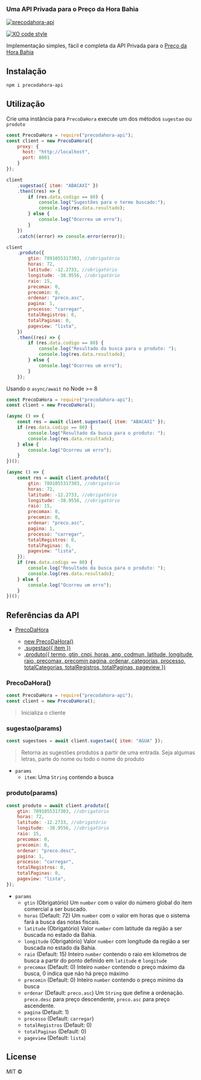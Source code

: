 ### Uma API Privada para o Preço da Hora Bahia

[![precodahora-api](https://circleci.com/gh/Pedneri1/precodahora-api.svg?style=shield)](https://circleci.com/gh/Pedneri1/precodahora-api)

[![XO code style](https://img.shields.io/badge/code_style-XO-5ed9c7.svg)](https://github.com/sindresorhus/xo)

Implementação simples, fácil e completa da API Privada para o [Preço da Hora Bahia](https://precodahora.ba.gov.br/)

## Instalação

```bash
npm i precodahora-api
```

## Utilização

Crie uma instância para `PrecoDaHora` execute um dos métodos `sugestao` ou `produto`

```js
const PrecoDaHora = require("precodahora-api");
const client = new PrecoDaHora({
	proxy: {
	  host: "http://localhost",
	  port: 8001
	}
});

client
	.sugestao({ item: "ABACAXI" })
	.then((res) => {
		if (res.data.codigo == 80) {
			console.log("Sugestões para o termo buscado:");
			console.log(res.data.resultado);
		} else {
			console.log("Ocorreu um erro");
		}
	})
	.catch((error) => console.error(error));

client
	.produto({
		gtin: 7891055317303, //obrigatório
		horas: 72,
		latitude: -12.2733, //obrigatório
		longitude: -38.9556, //obrigatório
		raio: 15,
		precomax: 0,
		precomin: 0,
		ordenar: "preco.asc",
		pagina: 1,
		processo: "carregar",
		totalRegistros: 0,
		totalPaginas: 0,
		pageview: "lista",
	})
	.then((res) => {
		if (res.data.codigo == 80) {
			console.log("Resultado da busca para o produto: ");
			console.log(res.data.resultado);
		} else {
			console.log("Ocorreu um erro");
		}
	});
```

Usando o `async/await` no Node >= 8

```js
const PrecoDaHora = require("precodahora-api");
const client = new PrecoDaHora();

(async () => {
	const res = await client.sugestao({ item: "ABACAXI" });
	if (res.data.codigo == 80) {
		console.log("Resultado da busca para o produto: ");
		console.log(res.data.resultado);
	} else {
		console.log("Ocorreu um erro");
	}
})();

(async () => {
	const res = await client.produto({
		gtin: 7891055317303, //obrigatório
		horas: 72,
		latitude: -12.2733, //obrigatório
		longitude: -38.9556, //obrigatório
		raio: 15,
		precomax: 0,
		precomin: 0,
		ordenar: "preco.asc",
		pagina: 1,
		processo: "carregar",
		totalRegistros: 0,
		totalPaginas: 0,
		pageview: "lista",
	});
	if (res.data.codigo == 80) {
		console.log("Resultado da busca para o produto: ");
		console.log(res.data.resultado);
	} else {
		console.log("Ocorreu um erro");
	}
})();
```

## Referências da API

- [PrecoDaHora](#precodahora)

  - [new PrecoDaHora()](#precodahora)
  - [.sugestao({ item })](#sugestaoparams)
  - [.produto({ termo, gtin, cnpj, horas, anp, codmun, latitude, longitude, raio, precomax, precomin pagina, ordenar, categorias, processo, totalCategorias, totalRegistros, totalPaginas, pageview })](#produtoparams)

### PrecoDaHora()

```js
const PrecoDaHora = require("precodahora-api");
const client = new PrecoDaHora();
```

> Inicializa o cliente

### sugestao(params)

```js
const sugestoes = await client.sugestao({ item: "ÁGUA" });
```

> Retorna as sugestões produtos a partir de uma entrada. Seja algumas letras, parte do nome ou todo o nome do produto

- `params`
  - `item`: Uma `String` contendo a busca

### produto(params)

```js
const produto = await client.produto({
	gtin: 7891055317303, //obrigatório
	horas: 72,
	latitude: -12.2733, //obrigatório
	longitude: -38.9556, //obrigatório
	raio: 15,
	precomax: 0,
	precomin: 0,
	ordenar: "preco.desc",
	pagina: 1,
	processo: "carregar",
	totalRegistros: 0,
	totalPaginas: 0,
	pageview: "lista",
});
```

- `params`
  - `gtin` (Obrigatório) Um `number` com o valor do número global do item comercial a ser buscado.
  - `horas` (Default: 72) Um `number` com o valor em horas que o sistema fará a busca das notas fiscais.
  - `latitude` (Obrigatório) Valor `number` com latitude da região a ser buscada no estado da Bahia.
  - `longitude` (Obrigatório) Valor `number` com longitude da região a ser buscada no estado da Bahia.
  - `raio` (Default: 15) Inteiro `number` contendo o raio em kilometros de busca a partir do ponto definido em `latitude` e `longitude`
  - `precomax` (Default: 0) Inteiro `number` contendo o preço máximo da busca, 0 indica que não há preço máximo
  - `precomin` (Default: 0) Inteiro `number` contendo o preço mínimo da busca
  - `ordenar` (Default: `preco.asc`) Um `String` que define a ordenação. `preco.desc` para preço descendente, `preco.asc` para preço ascendente.
  - `pagina` (Default: 1)
  - `processo` (Default: `carregar`)
  - `totalRegistros` (Default: 0)
  - `totalPaginas` (Default: 0)
  - `pageview` (Default: `lista`)

## License

MIT ©
